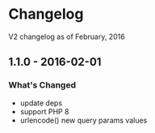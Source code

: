 # Changelog

V2 changelog as of February, 2016

## 1.1.0 - 2016-02-01

### What's Changed

- update deps
- support PHP 8
- urlencode() new query params values
